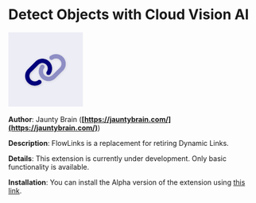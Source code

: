 # Detect Objects with Cloud Vision AI

<img width="150" alt="extension icon" src="./icon.png"/>

**Author**: Jaunty Brain (**[https://jauntybrain.com/](https://jauntybrain.com/)**)

**Description**: FlowLinks is a replacement for retiring Dynamic Links.

**Details**: This extension is currently under development. Only basic functionality is available.

**Installation**: You can install the Alpha version of the extension using [this link](https://console.firebase.google.com/project/_/extensions/install?ref=jauntybrain/flow-links@0.0.1-alpha.23).
